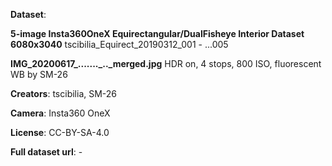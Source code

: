 **Dataset**:

**5-image Insta360OneX Equirectangular/DualFisheye Interior Dataset 6080x3040**
tscibilia_Equirect_20190312_001 - ...005

**IMG_20200617_......._.._merged.jpg**
HDR on, 4 stops, 800 ISO, fluorescent WB by SM-26

**Creators**: tscibilia, SM-26

**Camera**: Insta360 OneX

**License**: CC-BY-SA-4.0

**Full dataset url**: -
